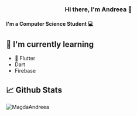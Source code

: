 

<h3 align="center">
Hi there, I'm Andreea 👋
</h3>


<h4 align="leftr">
I'm a Computer Science Student 💻
</h4> 

##  🌱 I'm currently learning

- 📱 Flutter
- Dart
- Firebase

## 📈 Github Stats
![MagdaAndreea](https://github-readme-stats.vercel.app/api?username=AndreeaMagda&theme=material-palenight&show_icons=true)
